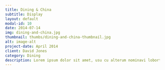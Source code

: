 ```yaml
---
title: Dining & China
subtitle: Display
layout: default
modal-id: 10
date: 2014-07-14
img: dining-and-china.jpg
thumbnail: thumbs/dining-and-china-thumbnail.jpg
alt: image-alt
project-date: April 2014
client: David Jones
category: Dining
description: Lorem ipsum dolor sit amet, usu cu alterum nominavi lobortis.
---
```

